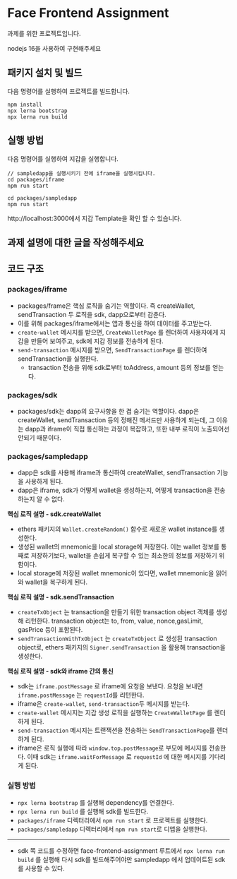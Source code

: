 # Face Frontend Assignment

과제를 위한 프로젝트입니다.

nodejs 16을 사용하여 구현해주세요

## 패키지 설치 및 빌드

다음 명령어를 실행하여 프로젝트를 빌드합니다.

```
npm install
npx lerna bootstrap
npx lerna run build
```

## 실행 방법

다음 명령어를 실행하여 지갑을 실행합니다.
```
// sampledapp을 실행시키기 전에 iframe을 실행시킵니다.
cd packages/iframe
npm run start

cd packages/sampledapp
npm run start
```
http://localhost:3000에서 지갑 Template을 확인 할 수 있습니다.

## 과제 설명에 대한 글을 작성해주세요

## 코드 구조

### packages/iframe

- packages/frame은 핵심 로직을 숨기는 역할이다. 즉 createWallet, sendTransaction 두 로직을 sdk, dapp으로부터 감춘다.
- 이를 위해 packages/iframe에서는 앱과 통신을 하여 데이터를 주고받는다.
- `create-wallet` 메시지를 받으면, `CreateWalletPage` 를 렌더하여 사용자에게 지갑을 만들어 보여주고, sdk에 지갑 정보를 전송하게 된다.
- `send-transaction` 메시지를 받으면, `SendTransactionPage` 를 렌더하여 sendTransaction을 실행한다.
    - transaction 전송을 위해 sdk로부터 toAddress, amount 등의 정보를 얻는다.

### packages/sdk

- packages/sdk는 dapp의 요구사항을 한 겹 숨기는 역할이다. dapp은 createWallet, sendTransaction 등의 정해진 메서드만 사용하게 되는데, 그 이유는 dapp과 iframe이 직접 통신하는 과정이 복잡하고, 또한 내부 로직이 노출되어선 안되기 때문이다.

### packages/sampledapp

- dapp은 sdk를 사용해 iframe과 통신하여 createWallet, sendTransaction 기능을 사용하게 된다.
- dapp은 iframe, sdk가 어떻게 wallet을 생성하는지, 어떻게 transaction을 전송하는지 알 수 없다.

**핵심 로직 설명 - sdk.createWallet**

- ethers 패키지의 `Wallet.createRandom()` 함수로 새로운 wallet instance를 생성한다.
- 생성된 wallet의 mnemonic을 local storage에 저장한다. 이는 wallet 정보를 통째로 저장하기보다, wallet을 손쉽게 복구할 수 있는 최소한의 정보를 저장하기 위함이다.
- local storage에 저장된 wallet mnemonic이 있다면,  wallet mnemonic을 읽어와 wallet을 복구하게 된다.

**핵심 로직 설명 - sdk.sendTransaction**

- `createTxObject` 는 transaction을 만들기 위한 transaction object 객체를 생성해 리턴한다. transaction object는 to, from, value, nonce,gasLimit, gasPrice 등이 포함된다.
- `sendTransactionWithTxObject` 는 `createTxObject` 로 생성된 transaction object로, ethers 패키지의 `Signer.sendTransaction` 을 활용해 transaction을 생성한다.

**핵심 로직 설명 - sdk와 iframe 간의 통신**

- sdk는 `iframe.postMessage` 로 iframe에 요청을 보낸다. 요청을 보내면 `iframe.postMessage` 는 `requestId`를 리턴한다.
- iframe은 `create-wallet`, `send-transaction`두 메시지를 받는다.
- `create-wallet` 메시지는 지갑 생성 로직을 실행하는 `CreateWalletPage` 를 렌더하게 된다.
- `send-transaction` 메시지는 트랜잭션을 전송하는 `SendTransactionPage`를 렌더하게 된다.
- iframe은 로직 실행에 따라 `window.top.postMessage`로 부모에 메시지를 전송한다. 이때 sdk는 `iframe.waitForMessage` 로 `requestId` 에 대한 메시지를 기다리게 된다.

### 실행 방법

- `npx lerna bootstrap` 를 실행해 dependency를 연결한다.
- `npx lerna run build` 를 실행해 sdk를 빌드한다.
- `packages/iframe` 디렉터리에서 `npm run start` 로 프로젝트를 실행한다.
- `packages/sampledapp` 디렉터리에서 `npm run start`로 디앱을 실행한다.

---

- sdk 쪽 코드를 수정하면 face-frontend-assignment 루트에서 `npx lerna run build` 를 실행해 다시 sdk를 빌드해주어야만 sampledapp 에서 업데이트된 sdk를 사용할 수 있다.
